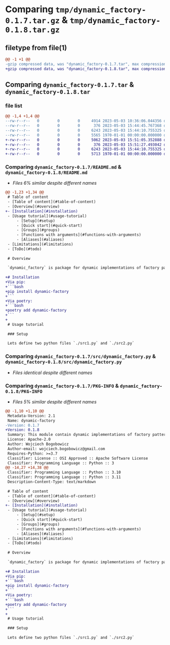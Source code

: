 # Comparing `tmp/dynamic_factory-0.1.7.tar.gz` & `tmp/dynamic_factory-0.1.8.tar.gz`

## filetype from file(1)

```diff
@@ -1 +1 @@
-gzip compressed data, was "dynamic_factory-0.1.7.tar", max compression
+gzip compressed data, was "dynamic_factory-0.1.8.tar", max compression
```

## Comparing `dynamic_factory-0.1.7.tar` & `dynamic_factory-0.1.8.tar`

### file list

```diff
@@ -1,4 +1,4 @@
--rw-r--r--   0        0        0     4914 2023-05-03 10:36:06.044356 dynamic_factory-0.1.7/README.md
--rw-r--r--   0        0        0      376 2023-05-03 15:44:45.767368 dynamic_factory-0.1.7/pyproject.toml
--rw-r--r--   0        0        0     6243 2023-05-03 15:44:10.755325 dynamic_factory-0.1.7/src/dynamic_factory.py
--rw-r--r--   0        0        0     5565 1970-01-01 00:00:00.000000 dynamic_factory-0.1.7/PKG-INFO
+-rw-r--r--   0        0        0     5062 2023-05-03 15:51:05.352888 dynamic_factory-0.1.8/README.md
+-rw-r--r--   0        0        0      376 2023-05-03 15:51:27.493042 dynamic_factory-0.1.8/pyproject.toml
+-rw-r--r--   0        0        0     6243 2023-05-03 15:44:10.755325 dynamic_factory-0.1.8/src/dynamic_factory.py
+-rw-r--r--   0        0        0     5713 1970-01-01 00:00:00.000000 dynamic_factory-0.1.8/PKG-INFO
```

### Comparing `dynamic_factory-0.1.7/README.md` & `dynamic_factory-0.1.8/README.md`

 * *Files 6% similar despite different names*

```diff
@@ -1,23 +1,34 @@
 # Table of content
 - [Table of content](#table-of-content)
 - [Overview](#overview)
+- [Installation](#installation)
 - [Usage tutorial](#usage-tutorial)
     - [Setup](#setup)
     - [Quick start](#quick-start)
     - [Groups](#groups)
     - [Functions with arguments](#functions-with-arguments)
     - [Aliases](#aliases)
 - [Limitations](#limitations)
 - [ToDo](#todo)
 
 # Overview
 
 `dynamic_factory` is package for dynamic implementations of factory pattern. Currently it has implemented only one class. `FuncFactory` that is designed to work with functions.
 
+# Installation
+Via pip:
+```bash
+pip install dynamic-factory
+```
+Via poetry:
+```bash
+poetry add dynamic-factory
+```
+
 # Usage tutorial
 
 ### Setup
 
 Lets define two python files `./src1.py` and `./src2.py`
```

### Comparing `dynamic_factory-0.1.7/src/dynamic_factory.py` & `dynamic_factory-0.1.8/src/dynamic_factory.py`

 * *Files identical despite different names*

### Comparing `dynamic_factory-0.1.7/PKG-INFO` & `dynamic_factory-0.1.8/PKG-INFO`

 * *Files 5% similar despite different names*

```diff
@@ -1,10 +1,10 @@
 Metadata-Version: 2.1
 Name: dynamic-factory
-Version: 0.1.7
+Version: 0.1.8
 Summary: This module contain dynamic implementations of factory pattern
 License: Apache-2.0
 Author: Wojciech Bogobowicz
 Author-email: wojciech.bogobowicz@gmail.com
 Requires-Python: >=3.7
 Classifier: License :: OSI Approved :: Apache Software License
 Classifier: Programming Language :: Python :: 3
@@ -14,27 +14,38 @@
 Classifier: Programming Language :: Python :: 3.10
 Classifier: Programming Language :: Python :: 3.11
 Description-Content-Type: text/markdown
 
 # Table of content
 - [Table of content](#table-of-content)
 - [Overview](#overview)
+- [Installation](#installation)
 - [Usage tutorial](#usage-tutorial)
     - [Setup](#setup)
     - [Quick start](#quick-start)
     - [Groups](#groups)
     - [Functions with arguments](#functions-with-arguments)
     - [Aliases](#aliases)
 - [Limitations](#limitations)
 - [ToDo](#todo)
 
 # Overview
 
 `dynamic_factory` is package for dynamic implementations of factory pattern. Currently it has implemented only one class. `FuncFactory` that is designed to work with functions.
 
+# Installation
+Via pip:
+```bash
+pip install dynamic-factory
+```
+Via poetry:
+```bash
+poetry add dynamic-factory
+```
+
 # Usage tutorial
 
 ### Setup
 
 Lets define two python files `./src1.py` and `./src2.py`
```

